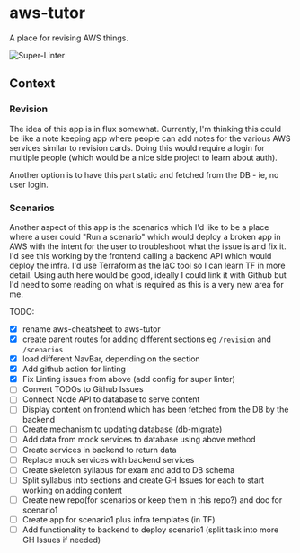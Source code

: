 # aws-tutor
A place for revising AWS things.

![Super-Linter](https://github.com/techotron/aws-tutor/workflows/Super-Linter/badge.svg)

## Context
### Revision
The idea of this app is in flux somewhat. Currently, I'm thinking this could be like a note keeping app where people can add notes for the various AWS services similar to revision cards. Doing this would require a login for multiple people (which would be a nice side project to learn about auth).

Another option is to have this part static and fetched from the DB - ie, no user login.

### Scenarios
Another aspect of this app is the scenarios which I'd like to be a place where a user could "Run a scenario" which would deploy a broken app in AWS with the intent for the user to troubleshoot what the issue is and fix it. I'd see this working by the frontend calling a backend API which would deploy the infra. I'd use Terraform as the IaC tool so I can learn TF in more detail. Using auth here would be good, ideally I could link it with Github but I'd need to some reading on what is required as this is a very new area for me.

TODO:
- [x] rename aws-cheatsheet to aws-tutor
- [x] create parent routes for adding different sections eg `/revision` and `/scenarios`
- [x] load different NavBar, depending on the section
- [x] Add github action for linting
- [x] Fix Linting issues from above (add config for super linter)
- [ ] Convert TODOs to Github Issues
- [ ] Connect Node API to database to serve content
- [ ] Display content on frontend which has been fetched from the DB by the backend
- [ ] Create mechanism to updating database ([db-migrate](https://db-migrate.readthedocs.io/en/latest/Getting%20Started/installation/#new-instructions-since-v010x))
- [ ] Add data from mock services to database using above method
- [ ] Create services in backend to return data
- [ ] Replace mock services with backend services
- [ ] Create skeleton syllabus for exam and add to DB schema
- [ ] Split syllabus into sections and create GH Issues for each to start working on adding content
- [ ] Create new repo(for scenarios or keep them in this repo?) and doc for scenario1
- [ ] Create app for scenario1 plus infra templates (in TF)
- [ ] Add functionality to backend to deploy scenario1 (split task into more GH Issues if needed)